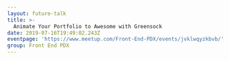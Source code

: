 ```yaml
---
layout: future-talk
title: >-
  Animate Your Portfolio to Awesome with Greensock
date: 2019-07-16T19:49:02.243Z
eventpage: 'https://www.meetup.com/Front-End-PDX/events/jvklwqyzkbvb/'
group: Front End PDX
---
```


